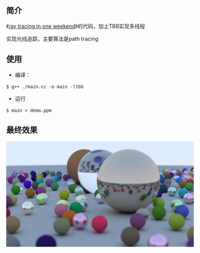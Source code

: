 ## 简介
《[ray tracing in one weekend](https://raytracing.github.io/books/RayTracingInOneWeekend.html)》的代码，加上TBB实现多线程

实现光线追踪，主要算法是path tracing

## 使用
- 编译：
```
$ g++ ./main.cc -o main -ltbb
```
- 运行
```
$ main > demo.ppm
```

## 最终效果
![demo](demo.png)
